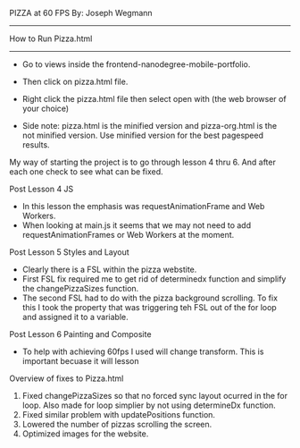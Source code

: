 PIZZA at 60 FPS By: Joseph Wegmann
**********************************
How to Run Pizza.html
*********************
- Go to views inside the frontend-nanodegree-mobile-portfolio.
- Then click on pizza.html file.
- Right click the pizza.html file then select open with (the web browser of your choice)

- Side note: pizza.html is the minified version and pizza-org.html is the not minified version. Use minified 
version for the best pagespeed results.

My way of starting the project is to go through lesson 4 thru 6. And after each one check to see what can be fixed.

Post Lesson 4 JS
- In this lesson the emphasis was requestAnimationFrame and Web Workers.
- When looking at main.js it seems that we may not need to add requestAnimationFrames or Web Workers at the moment. 

Post Lesson 5 Styles and Layout
- Clearly there is a FSL within the pizza webstite.
- First FSL fix required me to get rid of determinedx function and simplify the changePizzaSizes function. 
- The second FSL had to do with the pizza background scrolling. To fix this I took the property that was triggering teh FSL out of the for loop and assigned it to a variable. 


Post Lesson 6 Painting and Composite
- To help with achieving 60fps I used will change transform. This is important becuase it will lesson 

Overview of fixes to Pizza.html
1. Fixed changePizzaSizes so that no forced sync layout ocurred in the for loop. Also made for loop simplier 
by not using determineDx function.
2. Fixed similar problem with updatePositions function.
3. Lowered the number of pizzas scrolling the screen. 
4. Optimized images for the website. 